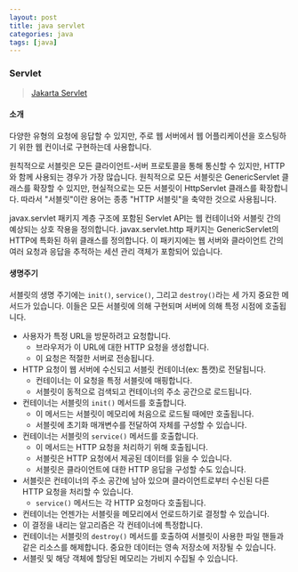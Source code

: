 ```yaml
---
layout: post
title: java servlet
categories: java
tags: [java]
---
```


### Servlet

> [Jakarta Servlet](https://en.wikipedia.org/wiki/Jakarta_Servlet)

#### 소개 

다양한 유형의 요청에 응답할 수 있지만, 주로 웹 서버에서 웹 어플리케이션을 호스팅하기 위한 웹 컨이너로 구현하는데 사용합니다.

원칙적으로 서블릿은 모든 클라이언트-서버 프로토콜을 통해 통신할 수 있지만, HTTP와 함께 사용되는 경우가 가장 많습니다. 원칙적으로 모든 서블릿은 GenericServlet 클래스를 확장할 수 있지만, 현실적으로는 모든 서블릿이 HttpServlet 클래스를 확장합니다. 따라서 "서블릿"이란 용어는 종종 "HTTP 서블릿"을 축약한 것으로 사용됩니다. 

javax.servlet 패키지 계층 구조에 포함된 Servlet API는 웹 컨테이너와 서블릿 간의 예상되는 상호 작용을 정의합니다. javax.servlet.http 패키지는 GenericServlet의 HTTP에 특화된 하위 클래스를 정의합니다. 이 패키지에는 웹 서버와 클라이언트 간의 여러 요청과 응답을 추적하는 세션 관리 객체가 포함되어 있습니다.

#### 생명주기

서블릿의 생명 주기에는 `init()`, `service()`, 그리고 `destroy()`라는 세 가지 중요한 메서드가 있습니다. 이들은 모든 서블릿에 의해 구현되며 서버에 의해 특정 시점에 호출됩니다.

- 사용자가 특정 URL을 방문하려고 요청합니다.
  - 브라우저가 이 URL에 대한 HTTP 요청을 생성합니다.
  - 이 요청은 적절한 서버로 전송됩니다.
- HTTP 요청이 웹 서버에 수신되고 서블릿 컨테이너(ex: 톰캣)로 전달됩니다.
  - 컨테이너는 이 요청을 특정 서블릿에 매핑합니다.
  - 서블릿이 동적으로 검색되고 컨테이너의 주소 공간으로 로드됩니다.
- 컨테이너는 서블릿의 `init()` 메서드를 호출합니다.
  - 이 메서드는 서블릿이 메모리에 처음으로 로드될 때에만 호출됩니다.
  - 서블릿에 초기화 매개변수를 전달하여 자체를 구성할 수 있습니다.
- 컨테이너는 서블릿의 `service()` 메서드를 호출합니다.
  - 이 메서드는 HTTP 요청을 처리하기 위해 호출됩니다.
  - 서블릿은 HTTP 요청에서 제공된 데이터를 읽을 수 있습니다.
  - 서블릿은 클라이언트에 대한 HTTP 응답을 구성할 수도 있습니다.
- 서블릿은 컨테이너의 주소 공간에 남아 있으며 클라이언트로부터 수신된 다른 HTTP 요청을 처리할 수 있습니다.
  - `service()` 메서드는 각 HTTP 요청마다 호출됩니다.
- 컨테이너는 언젠가는 서블릿을 메모리에서 언로드하기로 결정할 수 있습니다.
 - 이 결정을 내리는 알고리즘은 각 컨테이너에 특정합니다.
- 컨테이너는 서블릿의 `destroy()` 메서드를 호출하여 서블릿이 사용한 파일 핸들과 같은 리소스를 해제합니다. 중요한 데이터는 영속 저장소에 저장될 수 있습니다.
- 서블릿 및 해당 객체에 할당된 메모리는 가비지 수집될 수 있습니다.
